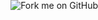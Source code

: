 <xmp theme="cerulean" style="display:none;">
  <meta name="description" content="">
   <h1 class="title">COINtoolbox</h1>
   [![DOI](https://zenodo.org/badge/7175/COINtoolbox/COINtoolbox.github.io.svg)](http://dx.doi.org/10.5281/zenodo.16376)
<img src="www/COIN.jpg", class="inline"/>

# Methodology and software for cosmology


> The COsmostatistics INitiative ([COIN](https://asaip.psu.edu/organizations/iaa/iaa-working-group-of-cosmostatistics/)), a working group built within the International Astrostatistics Association
([IAA](https://asaip.psu.edu/organizations/iaa/international-astrostatistics-association-overview
)), aims to create a friendly environment where hands-on collaboration between astronomers,
cosmologists, statisticians and machine learning experts can flourish. COIN is designed to
promote the development of a new family of tools for data exploration in cosmology. 


## Generalized Linear Models in Astronomy

Statistical methods play a central role  to fully exploit astronomical catalogues and an  efficient  data analysis requires astronomers  to go beyond the traditional Gaussian-based models. This projects illustrates the power of generalized linear models (GLMs) for astronomical community,  from a Bayesian perspective.  Applications range from modelling star formation activity (logistic regression), globular cluster population (negative binomial regression), photometric redshifts (gamma regression), exoplanets multiplicity (Poisson regression), and so forth.

### Binomial Regression

 * Overlooked potential of generalized linear models in Astronomy-I: Binomial Regression <a href="http://adsabs.harvard.edu/abs/2014arXiv1409.7696D" class="btn btn-primary">Link to ADS</a> 

 [Tutorial]()


### Gamma Regression

* [Paper](http://adsabs.harvard.edu/abs/2015A%26C....10...61E)

* [Package](http://ascl.net/1408.018)

* [Tutorial](http://cosmophotoz.readthedocs.org/en/latest/)

* [Web-interface](https://cosmostatisticsinitiative.shinyapps.io/CosmoPhotoz)



## Aproximate Bayesian Computation

Approximate Bayesian Computation (ABC) enables the statistical analysis of
stochastic models for complex physical systems in cases where the true
likelihood function is unknown, unavailable, or computationally expensive.
ABC relies on the forward simulation of mock data rather than the
specification of a likelihood function.  The CosmoABC code was originally designed for cosmological parameter inference from galaxy clusters number counts based on Sunyaev-Zel’dovich measurements. 
Nevertheless, the user can easily take advantage of the ABC sampler along with his/her own simulator, as well as test personalized prior distributions, summary statistics and distance functions.

* [Package](https://pypi.python.org/pypi/CosmoABC)

* [Tutorial](http://cosmoabc.readthedocs.org/en/latest/)

## Analysis of Muldimensional Astronomical DAtasets (AMADA)

AMADA allows an iterative exploration and information retrieval of high-dimensional data sets. This is done by performing a hierarchical clustering analysis for different choices of correlation matrices and by doing a principal components analysis in the original data. Additionally, AMADA provides a set of modern visualization data-mining diagnostics. The user can switch between them using the different tabs.

* [Package](http://rafaelsdesouza.github.io/AMADA/)

* [Web App](https://cosmostatisticsinitiative.shinyapps.io/AMADA/)

---
#### Contact: <rafael.2706@gmail.com>
</xmp>
<a href="https://github.com/COINtoolbox/COINtoolbox.github.io"><img style="position: fixed; top: 0; right: 0; border: 0; z-index: 1000; margin: 0;" src="https://s3.amazonaws.com/github/ribbons/forkme_right_darkblue_121621.png" alt="Fork me on GitHub"></a>

<script src="http://strapdownjs.com/v/0.2/strapdown.js"></script>
